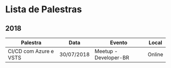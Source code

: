 # Lista de Palestras 

## 2018

| Palestra              | Data        | Evento                | Local  |
| --------------------- |-------------|-----------------------|--------|
| CI/CD com Azure e VSTS| 30/07/2018  | Meetup - Developer-BR | Online |
